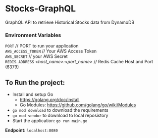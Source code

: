 # Stocks-GraphQL
GraphQL API to retrieve Historical Stocks data from DynamoDB

### Environment Variables

`PORT` // PORT to run your application </br>
`AWS_ACCESS_TOKEN` // Your AWS Access Token </br>
`AWS_SECRET` // your AWS Secret </br>
`REDIS_ADDRESS` _<host_name>:<port_name>_ // Redis Cache Host and Port (6379) 

## To Run the project:

* Install and setup Go 
    - https://golang.org/doc/install
    - Go Modules: https://github.com/golang/go/wiki/Modules
* `go mod download` to download the requirements
* `go mod vendor` to download to local reposistory
* Start the application:  `go run main.go`</br>


**Endpoint:** `localhost:8080`


